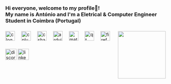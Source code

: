 <h3 align="left">Hi everyone, welcome to my profile👋! <br>My name is António and I'm a Eletrical & Computer Engineer Student in Coimbra (Portugal)</h3>

###

<img align="right" height="150" src="https://tenor.com/view/this-is-fine-fire-house-burning-okay-gif-5263684](https://media0.giphy.com/media/v1.Y2lkPTc5MGI3NjExOHhjeHd2anF0bGYxamZ3aHp0NTVjOHZyZmp2dzJma3RoNzdoaWxyMyZlcD12MV9pbnRlcm5hbF9naWZfYnlfaWQmY3Q9Zw/9M5jK4GXmD5o1irGrF/giphy.gif"  />

###

<div align="left">
  <img src="https://cdn.jsdelivr.net/gh/devicons/devicon/icons/c/c-original.svg" height="30" alt="c logo"  />
  <img width="12" />
  <img src="https://cdn.jsdelivr.net/gh/devicons/devicon/icons/cplusplus/cplusplus-original.svg" height="30" alt="cplusplus logo"  />
  <img width="12" />
  <img src="https://cdn.jsdelivr.net/gh/devicons/devicon/icons/csharp/csharp-original.svg" height="30" alt="csharp logo"  />
  <img width="12" />
  <img src="https://cdn.jsdelivr.net/gh/devicons/devicon/icons/arduino/arduino-original.svg" height="30" alt="arduino logo"  />
  <img width="12" />
  <img src="https://cdn.jsdelivr.net/gh/devicons/devicon/icons/matlab/matlab-original.svg" height="30" alt="matlab logo"  />
  <img width="12" />
  <img src="https://cdn.jsdelivr.net/gh/devicons/devicon/icons/qt/qt-original.svg" height="30" alt="qt logo"  />
  <img width="12" />
  <img src="https://cdn.jsdelivr.net/gh/devicons/devicon/icons/firefox/firefox-original.svg" height="30" alt="firefox logo"  />
</div>

###

<div align="left">
  <img src="https://img.shields.io/static/v1?message=Discord&logo=discord&label=DarkToino&color=7289DA&logoColor=white&labelColor=&style=for-the-badge" height="35" alt="discord logo"  />
  <a href="https://www.linkedin.com/in/ant%C3%B3nio-silva-549a742a2/" target="_blank">
    <img src="https://img.shields.io/static/v1?message=LinkedIn&logo=linkedin&label=&color=0077B5&logoColor=white&labelColor=&style=for-the-badge" height="35" alt="linkedin logo"  />
  </a>
</div>

###
